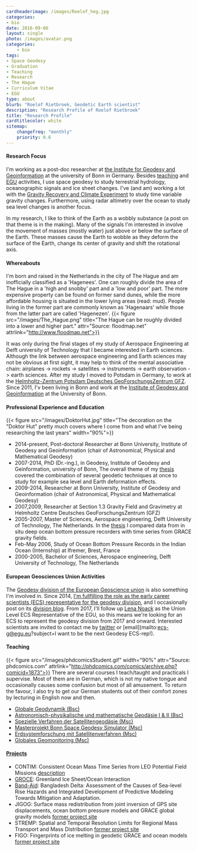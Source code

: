 ```yaml
---
cardheaderimage: /images/Roelof_heg.jpg
categories:
- bio
date: 2016-09-06
layout: single
photo: /images/avatar.png
categories:
    - bio
tags:
- Space Geodesy
- Graduation
- Teaching
- Research
- The Hague
- Curriculum Vitae
- EGU
type: about
blurb: "Roelof Rietbroek, Geodetic Earth scientist"
description: "Research Profile of Roelof Rietbroek"
title: "Research Profile"
cardtitlecolor: white
sitemap:
    changefreq: "monthly"
    priority: 0.6
---
```



#### Research Focus 
I'm working as a post-doc researcher at [the Institute for Geodesy and Geoinformation](http://www.igg.uni-bonn.de) at the university of Bonn in Germany. Besides [teaching](#teaching) and [EGU](#EGU) activities, I use space geodesy to study terrestrial hydrology, oceanographic signals and ice sheet changes. I've (and am) working a lot with the [Gravity Recovery and Climate Experiment](http://grace.jpl.nasa.gov/mission/grace/) to study time variable gravity changes. Furthermore, using radar altimetry over the ocean to study sea level changes is another focus.

In my research, I like to think of the Earth as a wobbly substance (a post on that theme is in the making). Many of the signals I'm interested in involve the movement of masses (mostly water) just above or below the surface of the Earth. These masses cause the Earth to wobble as they deform the surface of the Earth, change its center of gravity and shift the rotational axis. 

#### Whereabouts
I'm born and raised in the Netherlands in the city of The Hague and am inofficially classified as a  'Hagenees'. One can roughly divide the area of The Hague in a 'high and snobby' part and a 'low and poor' part. The more expensive property can be found on former sand dunes, while the more affordable housing is situated in the lower lying areas (read: mud). People living in the former part are commonly known as 'Hagenaars' while those from the latter part are called 'Hagenezen'. 
{{< figure src="/images/The_Hague.png" title="The Hague can be roughly divided into a lower and higher part." attr="Source: floodmap.net" attrlink="http://www.floodmap.net">}}



It was only during the final stages of my study of Aerospace Engineering at Delft university of Technology that I became interested in Earth sciences. Although the link between aerospace engineering and Earth sciences may not be obvious at first sight, it may help to think of the mental associative chain: airplanes -> rockets -> satellites -> instruments -> earth observation -> earth sciences. After my study I moved to Potsdam in Germany, to work at the [Helmholtz-Zentrum Potsdam Deutsches GeoForschungsZentrum GFZ](http://www.gfz-potsdam.de). Since 2011, I'v been living in Bonn and work at the [Institute of Geodesy and Geoinformation](http://www.igg.uni-bonn.de) at the University of Bonn.



#### Professional Experience and Education

{{< figure src="/images/DoktorHut.jpg" title="The decoration on the \"Doktor Hut\" pretty much covers where I come from and what I've being researching the last years" width="90%">}}

* 2014-present, Post-doctoral Researcher at Bonn University, Institute of Geodesy and Geoinformation (chair of Astronomical, Physical and Mathematical Geodesy)
* 2007-2014, PhD (Dr.-ing.), in Geodesy, Institute of Geodesy and Geinformation, university of Bonn, The overall theme of my [thesis](/data/rietbroekPhdThesis2014.pdf) covered the combination of several geodetic techniques at once to study for example sea level and Earth deformation effects.
* 2009-2014, Researcher at Bonn University, Institute of Geodesy and Geoinformation (chair of Astronomical, Physical and Mathematical Geodesy)
* 2007,2009, Researcher at Section 1.3 Gravity Field and Gravimetry at Helmholtz Centre Deutsches GeoForschungsZentrum (GFZ)
* 2005-2007, Master of Sciences, Aerospace engineering, Delft University of Technology, The Netherlands. In the [thesis](/data/ae_rietbroek_2007.pdf) I compared data from in situ deep ocean bottom pressure recorders with time series from GRACE gravity fields.
* Feb-May 2006, Study of Ocean Bottom Pressure Records in the Indian Ocean (Internship) at Ifremer, Brest, France 
* 2000-2005, Bachelor of Sciences, Aerospace engineering, Delft University of Technology, The Netherlands

#### <a name="EGU"></a> European Geosciences Union Activities
The [Geodesy division of the European Geoscience union](http://www.egu.eu/g/home/) is also something I'm involved in. Since 2014, [I'm fullfilling the role as the early career scientists (ECS) representative for the geodesy division](http://blogs.egu.eu/geolog/2016/02/10/geotalk-roelof-rietbroek-early-career-scientist-representative/), and I occasionally post on its [division blog](http://blogs.egu.eu/divisions/g/). From 2017, I'll follow up [Lena Noack](http://www.egu.eu/ecs/representatives/) as the Union Level ECS Representative of the EGU, so this means we're looking for an ECS to represent the geodesy division from 2017 and onward. Interested scientists are invited to contact me by [twitter](https://twitter.com/r_rietje) or [email](mailto:ecs-g@egu.eu?subject=I want to be the next Geodesy ECS-rep!).

#### <a name="teaching"></a> Teaching
{{< figure src="/images/phdcomicsStudent.gif" width="90%" attr="Source: phdcomics.com" attrlink="http://phdcomics.com/comics/archive.php?comicid=1873">}}
There are several courses I teach/taught and practicals I supervise. Most of them are in German, which is not my native tongue and occasionally causes some confusion but most of all amusement. To return the favour, I also try to get our German students out of their comfort zones by lecturing in English now and then.

* [Globale Geodynamik (Bsc)](https://www.gug.uni-bonn.de/studierende/modulbeschreibungen/20161/291_modulbeschreibung_b24_ggd_20161_160324.pdf)
* [Astronomisch-physikalische und mathematische Geodäsie I & II (Bsc)](https://www.gug.uni-bonn.de/studierende/modulbeschreibungen/20152/291-modulbeschreibung-b37-20152-151006.pdf)
* [Spezielle Verfahren der Satellitengeodäsie (Msc)](http://www.igg.uni-bonn.de/apmg/index.php?id=diskretemathe00)
* [Masterprojekt Bonn Space Geodesy Simulator (Msc)](https://www.gug.uni-bonn.de/studierende/modulbeschreibungen/20161/340-modulbeschreibung-m28-sgsb-2016-160330.pdf)
* [Erdsystemforschung mit Satellitenverfahren (Msc)](http://www.igg.uni-bonn.de/apmg/index.php?id=537)
* [Globales Geomonitoring (Msc)](https://www.gug.uni-bonn.de/studierende/modulbeschreibungen/20152/340-modulbeschreibung-m21-20152-150916.pdf)

#### [Projects](/project)
* CONTIM: Consistent Ocean Mass Time Series from LEO Potential Field Missions  [description](/project/contim)
* [GROCE](http://groce.de): Greenland Ice Sheet/Ocean Interaction 
* [Band-Aid](/project/bandaid): Bangladesh Delta: Assessment of the Causes of Sea-level Rise Hazards and Integrated Development of Predictive Modeling Towards Mitigation and Adaptation.
* JIGOG: Surface mass redistribution from joint inversion of GPS site displacements, ocean bottom pressure models and GRACE global gravity models [former project site](http://massentransporte.de/index.php?id=210)
* STREMP: Spatial and Temporal Resolution Limits for Regional Mass Transport and Mass Distribution [former project site](http://massentransporte.de/index.php?id=199)
* FIGO: Fingerprints of ice melting in geodetic GRACE and ocean models [former project site](http://massentransporte.de/index.php?id=214)

